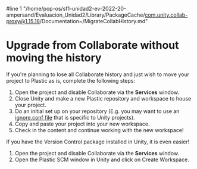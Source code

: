 #line 1 "/home/pop-os/sf1-unidad2-ev-2022-20-ampersand/Evaluacion_Unidad2/Library/PackageCache/com.unity.collab-proxy@1.15.18/Documentation~/MigrateCollabHistory.md"
# Upgrade from Collaborate without moving the history


If you're planning to lose all Collaborate history and just wish to move your project to Plastic as is, complete the following steps:

1. Open the project and disable Collaborate via the **Services** window.
2. Close Unity and make a new Plastic repository and workspace to house your project.
3. Do an initial set up on your repository (E.g. you may want to use an [ignore.conf file](ExistingPlasticRepo.md) that is specific to Unity projects).
4. Copy and paste your project into your new workspace.
5. Check in the content and continue working with the new workspace!


If you have the Version Control package installed in Unity, it is even easier!

1. Open the project and disable Collaborate via the **Services** window.
2. Open the Plastic SCM window in Unity and click on Create Workspace.

